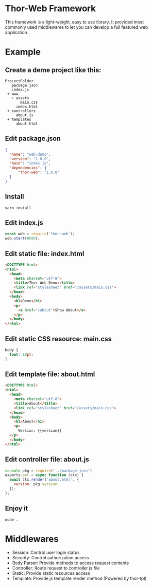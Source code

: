 # Thor-Web Framework

This framework is a light-weight, easy to use library. It provided most commonly used middlewares to let you can develop a full featured web application.

# Example

## Create a deme project like this:

```
ProjectFolder
   package.json
   index.js
 + www
   + assets
       main.css
     index.html
 + controllers
     about.js
 + templates
     about.html  
```

## Edit package.json
```json
{
  "name": "web-demo",
  "version": "1.0.0",
  "main": "index.js",
  "dependencies": {
	  "thor-web": "1.0.0"
  }
}
```

## Install
```
yarn install
```

## Edit index.js
```js
const web = require('thor-web');
web.start(8080);
``` 

## Edit static file: index.html
```html
<DOCTTYPE html>
<html>
  <head>
    <meta charset="utf-8">
    <title>Thor Web Demo</title>
    <link ref="stylesheet" href="/assets/main.css">
  </head>
  <body>
    <h1>Demo</h1>
    <p>
      <a href="/about">Show About</a>
    </p>
  </body>
</html>
```

## Edit static CSS resource: main.css
```css
body {
  font: 18pt;
}
```

## Edit template file: about.html
```html
<DOCTTYPE html>
<html>
  <head>
    <meta charset="utf-8">
    <title>About</title>
    <link ref="stylesheet" href="/assets/main.css">
  </head>
  <body>
    <h1>About</h1>
    <p>
      Version: {{version}}
  </p>
  </body>
</html>
```

## Edit controller file: about.js
```js
console pkg = require('../package.json')
exports.get = async function (ctx) {
  await ctx.render('about.html', {
    version: pkg.version
  });
};
```

## Enjoy it
```
node .
```

# Middlewares

* Session: Control user login status
* Security: Control authorization access
* Body Parser: Provide methods to access request contents
* Controller: Route request to controller js file
* Static: Provide static resources access
* Template: Provide js template render method (Powered by thor-tpl)
